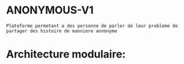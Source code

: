 # ANONYMOUS-V1
`Plateforme permetant a des personne de parler de leur probleme de partager des histoire de manniere annonyme`
# Architecture modulaire:


